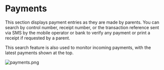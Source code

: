 # Payments

This section displays payment entries as they are made by parents. You can search by control number, receipt number, or the transaction reference sent via SMS by the mobile operator or bank to verify any payment or print a receipt if requested by a parent.

This search feature is also used to monitor incoming payments, with the latest payments shown at the top.

![payments.png](payments.png)